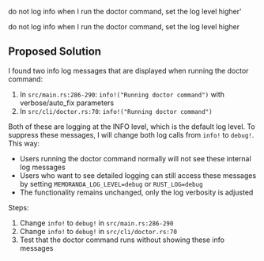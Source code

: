 do not log info when I run the doctor command, set the log level higher'

do not log info when I run the doctor command, set the log level higher

## Proposed Solution

I found two info log messages that are displayed when running the doctor command:

1. In `src/main.rs:286-290`: `info!("Running doctor command")` with verbose/auto_fix parameters
2. In `src/cli/doctor.rs:70`: `info!("Running doctor command")`

Both of these are logging at the INFO level, which is the default log level. To suppress these messages, I will change both log calls from `info!` to `debug!`. This way:

- Users running the doctor command normally will not see these internal log messages
- Users who want to see detailed logging can still access these messages by setting `MEMORANDA_LOG_LEVEL=debug` or `RUST_LOG=debug`
- The functionality remains unchanged, only the log verbosity is adjusted

Steps:
1. Change `info!` to `debug!` in `src/main.rs:286-290`  
2. Change `info!` to `debug!` in `src/cli/doctor.rs:70`
3. Test that the doctor command runs without showing these info messages